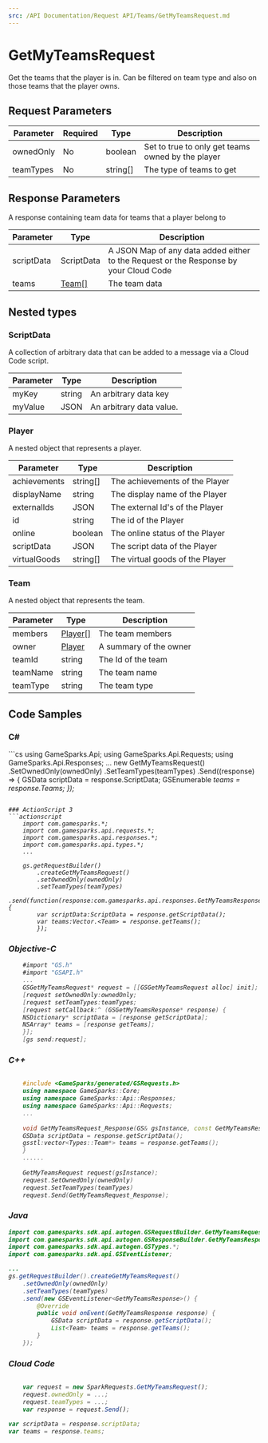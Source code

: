 ```yaml
---
src: /API Documentation/Request API/Teams/GetMyTeamsRequest.md
---
```


# GetMyTeamsRequest


Get the teams that the player is in. Can be filtered on team type and also on those teams that the player owns.


## Request Parameters

Parameter | Required | Type | Description
--------- | -------- | ---- | -----------
ownedOnly | No | boolean | Set to true to only get teams owned by the player
teamTypes | No | string[] | The type of teams to get

## Response Parameters


A response containing team data for teams that a player belong to

Parameter | Type | Description
--------- | ---- | -----------
scriptData | ScriptData | A JSON Map of any data added either to the Request or the Response by your Cloud Code
teams | [Team[]](#team) | The team data

## Nested types

### ScriptData

A collection of arbitrary data that can be added to a message via a Cloud Code script.

Parameter | Type | Description
--------- | ---- | -----------
myKey | string | An arbitrary data key
myValue | JSON | An arbitrary data value.

### Player

A nested object that represents a player.

Parameter | Type | Description
--------- | ---- | -----------
achievements | string[] | The achievements of the Player
displayName | string | The display name of the Player
externalIds | JSON | The external Id's of the Player
id | string | The id of the Player
online | boolean | The online status of the Player
scriptData | JSON | The script data of the Player
virtualGoods | string[] | The virtual goods of the Player

### Team

A nested object that represents the team.

Parameter | Type | Description
--------- | ---- | -----------
members | [Player[]](#player) | The team members
owner | [Player](#player) | A summary of the owner
teamId | string | The Id of the team
teamName | string | The team name
teamType | string | The team type


## Code Samples

<h3>C#</h3>
```cs
	using GameSparks.Api;
	using GameSparks.Api.Requests;
	using GameSparks.Api.Responses;
	...
	new GetMyTeamsRequest()
		.SetOwnedOnly(ownedOnly)
		.SetTeamTypes(teamTypes)
		.Send((response) => {
		GSData scriptData = response.ScriptData; 
		GSEnumerable<var> teams = response.Teams; 
		});

```

### ActionScript 3
```actionscript
	import com.gamesparks.*;
	import com.gamesparks.api.requests.*;
	import com.gamesparks.api.responses.*;
	import com.gamesparks.api.types.*;
	...
	
	gs.getRequestBuilder()
	    .createGetMyTeamsRequest()
		.setOwnedOnly(ownedOnly)
		.setTeamTypes(teamTypes)
		.send(function(response:com.gamesparks.api.responses.GetMyTeamsResponse):void {
		var scriptData:ScriptData = response.getScriptData(); 
		var teams:Vector.<Team> = response.getTeams(); 
		});

```

### Objective-C
```objectivec
	#import "GS.h"
	#import "GSAPI.h"
	...
	GSGetMyTeamsRequest* request = [[GSGetMyTeamsRequest alloc] init];
	[request setOwnedOnly:ownedOnly;
	[request setTeamTypes:teamTypes;
	[request setCallback:^ (GSGetMyTeamsResponse* response) {
	NSDictionary* scriptData = [response getScriptData]; 
	NSArray* teams = [response getTeams]; 
	}];
	[gs send:request];

```

### C++
```cpp

	#include <GameSparks/generated/GSRequests.h>
	using namespace GameSparks::Core;
	using namespace GameSparks::Api::Responses;
	using namespace GameSparks::Api::Requests;
	...
	
	void GetMyTeamsRequest_Response(GS& gsInstance, const GetMyTeamsResponse& response) {
	GSData scriptData = response.getScriptData(); 
	gsstl:vector<Types::Team*> teams = response.getTeams(); 
	}
	......
	
	GetMyTeamsRequest request(gsInstance);
	request.SetOwnedOnly(ownedOnly)
	request.SetTeamTypes(teamTypes)
	request.Send(GetMyTeamsRequest_Response);
```

### Java
```java
import com.gamesparks.sdk.api.autogen.GSRequestBuilder.GetMyTeamsRequest;
import com.gamesparks.sdk.api.autogen.GSResponseBuilder.GetMyTeamsResponse;
import com.gamesparks.sdk.api.autogen.GSTypes.*;
import com.gamesparks.sdk.api.GSEventListener;

...
gs.getRequestBuilder().createGetMyTeamsRequest()
	.setOwnedOnly(ownedOnly)
	.setTeamTypes(teamTypes)
	.send(new GSEventListener<GetMyTeamsResponse>() {
		@Override
		public void onEvent(GetMyTeamsResponse response) {
			GSData scriptData = response.getScriptData(); 
			List<Team> teams = response.getTeams(); 
		}
	});

```

### Cloud Code
```javascript

	var request = new SparkRequests.GetMyTeamsRequest();
	request.ownedOnly = ...;
	request.teamTypes = ...;
	var response = request.Send();
	
var scriptData = response.scriptData; 
var teams = response.teams; 
```



